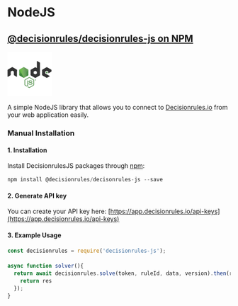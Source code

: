 # NodeJS

## [@decisionrules/decisionrules-js on NPM](https://www.npmjs.com/package/@decisionrules/decisionrules-js)

![](<../../.gitbook/assets/image (18).png>)

A simple NodeJS library that allows you to connect to [Decisionrules.io](https://decisionrules.io) from your web application easily.

### Manual Installation

#### 1. Installation

Install DecisionrulesJS packages through [npm](https://www.npmjs.com/package/@decisionrules/decisionrules-js):

```javascript
npm install @decisionrules/decisonrules-js --save
```

#### 2. Generate API key

You can create your API key here: [https://app.decisionrules.io/api-keys](https://app.decisionrules.io/api-keys)

#### 3. Example Usage

```javascript
const decisionrules = require('decisionrules-js');

async function solver(){
  return await decisionrules.solve(token, ruleId, data, version).then(res => {
    return res
  });
}
```
